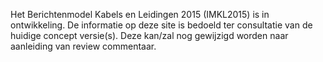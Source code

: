 Het Berichtenmodel Kabels en Leidingen 2015 (IMKL2015) is in ontwikkeling. De informatie op deze site is bedoeld ter consultatie van de huidige concept versie(s). Deze kan/zal nog gewijzigd worden naar aanleiding van review commentaar. 
